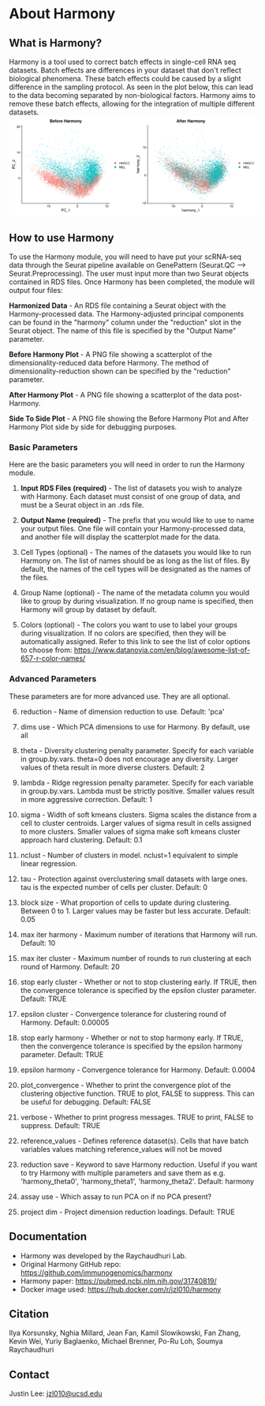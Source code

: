 # About Harmony

## What is Harmony?
Harmony is a tool used to correct batch effects in single-cell RNA seq datasets. Batch effects are differences in your dataset that don't reflect biological phenomena. These batch effects could be caused by a slight difference in the sampling protocol. As seen in the plot below, this can lead to the data becoming separated by non-biological factors. Harmony aims to remove these batch effects, allowing for the integration of multiple different datasets.
![Alt text](gpunit/outputs/SideToSidePlot.png?raw=true "Harmony")
 
## How to use Harmony
To use the Harmony module, you will need to have put your scRNA-seq data through the Seurat pipeline available on GenePattern (Seurat.QC --> Seurat.Preprocessing). The user must input more than two Seurat objects contained in RDS files. Once Harmony has been completed, the module will output four files:

**Harmonized Data** - An RDS file containing a Seurat object with the Harmony-processed data. The Harmony-adjusted principal components can be found in the "harmony" column under the "reduction" slot in the Seurat object. The name of this file is specified by the "Output Name" parameter.

**Before Harmony Plot** - A PNG file showing a scatterplot of the dimensionality-reduced data before Harmony. The method of dimensionality-reduction shown can be specified by the "reduction" parameter.

**After Harmony Plot** - A PNG file showing a scatterplot of the data post-Harmony.

**Side To Side Plot** - A PNG file showing the Before Harmony Plot and After Harmony Plot side by side for debugging purposes. 

### Basic Parameters
Here are the basic parameters you will need in order to run the Harmony module.

  1. **Input RDS Files (required)**
    - The list of datasets you wish to analyze with Harmony. Each dataset must consist of one group of data, and must be a Seurat object in an .rds file.

  2. **Output Name (required)**
    - The prefix that you would like to use to name your output files. One file will contain your Harmony-processed data, and another file will display the scatterplot made for the data.
 
  3. Cell Types (optional)
    - The names of the datasets you would like to run Harmony on. The list of names should be as long as the list of files. By default, the names of the cell types will be designated as the names of the files.
  
  4. Group Name (optional)
    - The name of the metadata column you would like to group by during visualization. If no group name is specified, then Harmony will group by dataset by default.
    
  5. Colors (optional)
    - The colors you want to use to label your groups during visualization. If no colors are specified, then they will be automatically assigned. Refer to this link to see the list of color options to choose from: https://www.datanovia.com/en/blog/awesome-list-of-657-r-color-names/
    
### Advanced Parameters
These parameters are for more advanced use. They are all optional.
  
  6. reduction
    - Name of dimension reduction to use. Default: 'pca'
  
  7. dims use
    - Which PCA dimensions to use for Harmony. By default, use all
    
  8. theta
    - Diversity clustering penalty parameter. Specify for each variable in group.by.vars. theta=0 does not encourage any diversity. Larger values of theta result in more diverse clusters. Default: 2
    
  9. lambda
    - Ridge regression penalty parameter. Specify for each variable in group.by.vars. Lambda must be strictly positive. Smaller values result in more aggressive correction. Default: 1
    
  10. sigma
    - Width of soft kmeans clusters. Sigma scales the distance from a cell to cluster centroids. Larger values of sigma result in cells assigned to more clusters. Smaller values of sigma make soft kmeans cluster approach hard clustering. Default: 0.1
    
  11. nclust
    - Number of clusters in model. nclust=1 equivalent to simple linear regression.
    
  12. tau
    - Protection against overclustering small datasets with large ones. tau is the expected number of cells per cluster. Default: 0
    
  13. block size
    - What proportion of cells to update during clustering. Between 0 to 1. Larger values may be faster but less accurate. Default: 0.05
    
  14. max iter harmony
    - Maximum number of iterations that Harmony will run. Default: 10
    
  15. max iter cluster
    - Maximum number of rounds to run clustering at each round of Harmony. Default: 20
    
  16. stop early cluster
    - Whether or not to stop clustering early. If TRUE, then the convergence tolerance is specified by the epsilon cluster parameter.  Default: TRUE
    
  17. epsilon cluster
    - Convergence tolerance for clustering round of Harmony. Default: 0.00005
    
  18. stop early harmony
    - Whether or not to stop harmony early. If TRUE, then the convergence tolerance is specified by the epsilon harmony parameter. Default: TRUE
    
  19. epsilon harmony
    - Convergence tolerance for Harmony. Default: 0.0004
    
  20. plot_convergence
    - Whether to print the convergence plot of the clustering objective function. TRUE to plot, FALSE to suppress. This can be useful for debugging. Default: FALSE
    
  21. verbose
    - Whether to print progress messages. TRUE to print, FALSE to suppress. Default: TRUE
    
  22. reference_values
    - Defines reference dataset(s). Cells that have batch variables values matching reference_values will not be moved
    
  23. reduction save
    - Keyword to save Harmony reduction. Useful if you want to try Harmony with multiple parameters and save them as e.g. 'harmony_theta0', 'harmony_theta1', 'harmony_theta2'. Default: harmony
    
  24. assay use
    - Which assay to run PCA on if no PCA present?
    
  25. project dim
    - Project dimension reduction loadings. Default: TRUE

## Documentation
  - Harmony was developed by the Raychaudhuri Lab.
  - Original Harmony GitHub repo: https://github.com/immunogenomics/harmony
  - Harmony paper: https://pubmed.ncbi.nlm.nih.gov/31740819/
  - Docker image used: https://hub.docker.com/r/jzl010/harmony

## Citation
  Ilya Korsunsky, Nghia Millard, Jean Fan, Kamil Slowikowski, Fan Zhang, Kevin Wei, Yuriy Baglaenko, Michael Brenner, Po-Ru Loh, Soumya Raychaudhuri

## Contact
  Justin Lee: jzl010@ucsd.edu
